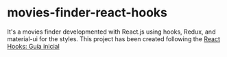 # movies-finder-react-hooks
It's a movies finder developmented with React.js using hooks, Redux, and material-ui for the styles. This project has been created following the [React Hooks: Guía inicial](https://www.udemy.com/course/react-hooks-guia-inicial-utilizando-redux-y-materialui/ )

